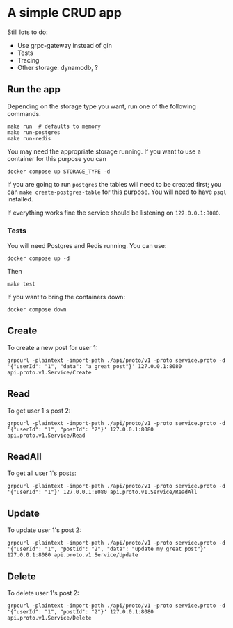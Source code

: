 # A simple CRUD app

Still lots to do:
- Use grpc-gateway instead of gin
- Tests
- Tracing
- Other storage: dynamodb, ?

## Run the app

Depending on the storage type you want, run one of the following commands.
```
make run  # defaults to memory
make run-postgres
make run-redis
```

You may need the appropriate storage running. If you want to use a container for this purpose you can
```
docker compose up STORAGE_TYPE -d
```
If you are going to run `postgres` the tables will need to be created first; you can `make create-postgres-table` for this purpose. You will need to have `psql` installed.

If everything works fine the service should be listening on `127.0.0.1:8080`.

### Tests

You will need Postgres and Redis running. You can use:
```
docker compose up -d
```
Then
```
make test
```
If you want to bring the containers down:
```
docker compose down
```

## Create

To create a new post for user 1:
```
grpcurl -plaintext -import-path ./api/proto/v1 -proto service.proto -d '{"userId": "1", "data": "a great post"}' 127.0.0.1:8080 api.proto.v1.Service/Create
```

## Read

To get user 1's post 2: 
```
grpcurl -plaintext -import-path ./api/proto/v1 -proto service.proto -d '{"userId": "1", "postId": "2"}' 127.0.0.1:8080 api.proto.v1.Service/Read
```

## ReadAll

To get all user 1's posts:
```
grpcurl -plaintext -import-path ./api/proto/v1 -proto service.proto -d '{"userId": "1"}' 127.0.0.1:8080 api.proto.v1.Service/ReadAll
```

## Update

To update user 1's post 2: 
```
grpcurl -plaintext -import-path ./api/proto/v1 -proto service.proto -d '{"userId": "1", "postId": "2", "data": "update my great post"}' 127.0.0.1:8080 api.proto.v1.Service/Update
```

## Delete

To delete user 1's post 2: 
```
grpcurl -plaintext -import-path ./api/proto/v1 -proto service.proto -d '{"userId": "1", "postId": "2"}' 127.0.0.1:8080 api.proto.v1.Service/Delete
```
